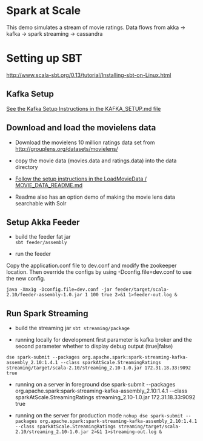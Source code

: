 # Spark at Scale

This demo simulates a stream of movie ratings.  Data flows from akka -> kafka -> spark streaming -> cassandra

# Setting up SBT

http://www.scala-sbt.org/0.13/tutorial/Installing-sbt-on-Linux.html

## Kafka Setup

[See the Kafka Setup Instructions in the KAFKA_SETUP.md file](KAFKA_SETUP.md)

## Download and load the movielens data

* Download the movielens 10 million ratings data set from http://grouplens.org/datasets/movielens/

* copy the movie data (movies.data and ratings.data) into the data directory

* [Follow the setup instructions in the LoadMovieData / MOVIE_DATA_README.md](LoadMovieData/MOVIE_DATA_README.md)

* Readme also has an option demo of making the movie lens data searchable with Solr

## Setup Akka Feeder

* build the feeder fat jar   
`sbt feeder/assembly`

* run the feeder

Copy the application.conf file to dev.conf and modify the zookeeper location.  Then override the configs by using -Dconfig.file=dev.conf to use the new config.

`java -Xmx1g -Dconfig.file=dev.conf -jar feeder/target/scala-2.10/feeder-assembly-1.0.jar 1 100 true 2>&1 1>feeder-out.log &`



## Run Spark Streaming

* build the streaming jar
`sbt streaming/package`

* running locally for development
  first parameter is kafka broker and the second parameter whether to display debug output  (true|false)

`dse spark-submit --packages org.apache.spark:spark-streaming-kafka-assembly_2.10:1.4.1 --class sparkAtScale.StreamingRatings streaming/target/scala-2.10/streaming_2.10-1.0.jar 172.31.18.33:9092 true`

 * running on a server in foreground
 dse spark-submit --packages org.apache.spark:spark-streaming-kafka-assembly_2.10:1.4.1 --class sparkAtScale.StreamingRatings streaming_2.10-1.0.jar 172.31.18.33:9092 true

* running on the server for production mode
`nohup dse spark-submit --packages org.apache.spark:spark-streaming-kafka-assembly_2.10:1.4.1 --class sparkAtScale.StreamingRatings streaming/target/scala-2.10/streaming_2.10-1.0.jar 2>&1 1>streaming-out.log &`
